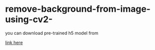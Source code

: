 # remove-background-from-image-using-cv2-
you can download pre-trained h5 model from


[link here](https://drive.google.com/file/d/1D8cLHBHe2H-wu3fUJEY02E7potK1_Psi/view?usp=sharing)
